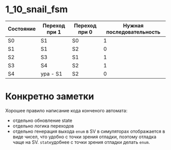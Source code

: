 # 1_10_snail_fsm

| Состояние | Переход при 1 | Переход при 0 | Нужная последовательность |
| --------- | ------------- | ------------- | ------------------------- |
| S0        | S1            | S0            | 1                         |
| S1        | S1            | S2            | 0                         |
| S2        | S3            | S1            | 1                         |
| S3        | S4            | S2            | 1                         |
| S4        | ура - S1      | S2            | 0                         |
# Конкретно заметки
Хорошее правило написание кода конченого автомата:
- отдельно обновление state
- отдельно логика переходов
- отдельно генерация выхода
`enum` в SV в симуляторах отображается в виде чисел, что удобно с точки зрения отладки, поэтому отладка чаще на SV. `state`удобнее с точки зрения отладки делать `enum`.

